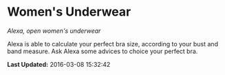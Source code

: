 # Women's Underwear
*Alexa, open women's underwear*

Alexa is able to calculate your perfect bra size, according to your bust and band measure. Ask Alexa some advices to choice your perfect bra.

**Last Updated:** 2016-03-08 15:32:42